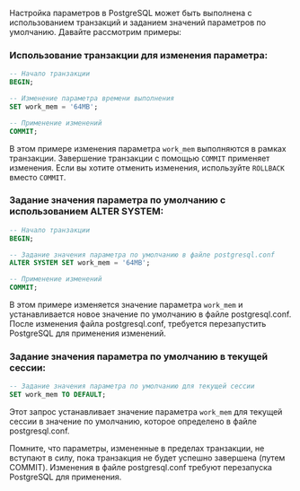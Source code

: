 Настройка параметров в PostgreSQL может быть выполнена с использованием транзакций и заданием значений параметров по умолчанию. Давайте рассмотрим примеры:

### Использование транзакции для изменения параметра:

```sql
-- Начало транзакции
BEGIN;

-- Изменение параметра времени выполнения
SET work_mem = '64MB';

-- Применение изменений
COMMIT;
```

В этом примере изменения параметра `work_mem` выполняются в рамках транзакции. Завершение транзакции с помощью `COMMIT` применяет изменения. Если вы хотите отменить изменения, используйте `ROLLBACK` вместо `COMMIT`.

### Задание значения параметра по умолчанию с использованием ALTER SYSTEM:

```sql
-- Начало транзакции
BEGIN;

-- Задание значения параметра по умолчанию в файле postgresql.conf
ALTER SYSTEM SET work_mem = '64MB';

-- Применение изменений
COMMIT;
```

В этом примере изменяется значение параметра `work_mem` и устанавливается новое значение по умолчанию в файле postgresql.conf. После изменения файла postgresql.conf, требуется перезапустить PostgreSQL для применения изменений.

### Задание значения параметра по умолчанию в текущей сессии:

```sql
-- Задание значения параметра по умолчанию для текущей сессии
SET work_mem TO DEFAULT;
```

Этот запрос устанавливает значение параметра `work_mem` для текущей сессии в значение по умолчанию, которое определено в файле postgresql.conf.

Помните, что параметры, измененные в пределах транзакции, не вступают в силу, пока транзакция не будет успешно завершена (путем COMMIT). Изменения в файле postgresql.conf требуют перезапуска PostgreSQL для применения.
